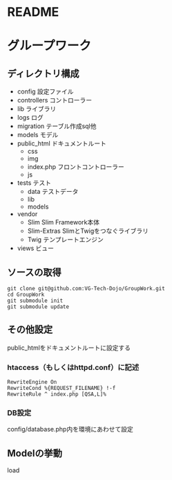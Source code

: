 # README

グループワーク
===================

## ディレクトリ構成

+ config 設定ファイル
+ controllers コントローラー
+ lib ライブラリ
+ logs ログ
+ migration テーブル作成sql他
+ models モデル
+ public_html ドキュメントルート
    + css
    + img
    + index.php フロントコントローラー
    +  js
+  tests テスト
    + data テストデータ
    + lib
    + models
+ vendor 
    + Slim Slim Framework本体
    + Slim-Extras SlimとTwigをつなぐライブラリ
    + Twig テンプレートエンジン
+ views ビュー

## ソースの取得
    git clone git@github.com:VG-Tech-Dojo/GroupWork.git
    cd GroupWork
    git submodule init
    git submodule update


## その他設定
public_htmlをドキュメントルートに設定する

### htaccess（もしくはhttpd.conf）に記述
    RewriteEngine On
    RewriteCond %{REQUEST_FILENAME} !-f
    RewriteRule ^ index.php [QSA,L]%

### DB設定
config/database.php内を環境にあわせて設定


Modelの挙動
-------------------------------------------------

load
